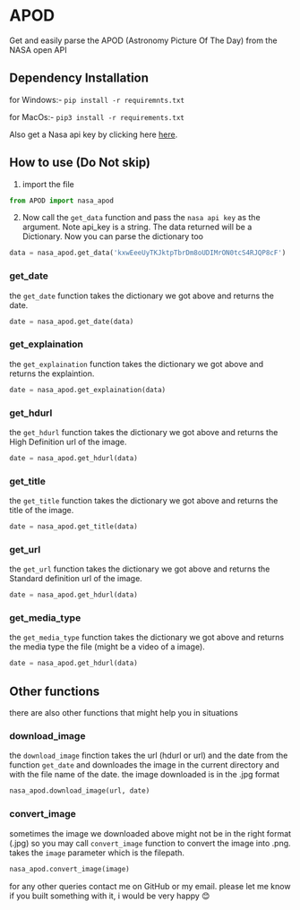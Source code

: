 # APOD
Get and easily parse the APOD (Astronomy Picture Of The Day) from the NASA open API

## Dependency Installation
for Windows:- `pip install -r requiremnts.txt`

for MacOs:- `pip3 install -r requirements.txt`

Also get a Nasa api key by clicking here [here](https://api.nasa.gov/#signUp).
## How to use (Do Not skip)
1. import the file
```python
from APOD import nasa_apod
```
2. Now call the `get_data` function and pass the `nasa api key` as the argument. Note api_key is a string. The data returned will be a Dictionary. Now you can parse the dictionary too

```python 
data = nasa_apod.get_data('kxwEeeUyTKJktpTbrDm8oUDIMrON0tcS4RJQP8cF')
```
### get_date

the `get_date` function takes the dictionary we got above and returns the date.

```python
date = nasa_apod.get_date(data)
```
### get_explaination
the `get_explaination` function takes the dictionary we got above and returns the explaintion.

```python
date = nasa_apod.get_explaination(data)
```
### get_hdurl
the `get_hdurl` function takes the dictionary we got above and returns the High Definition url of the image.

```python
date = nasa_apod.get_hdurl(data)
```
### get_title
the `get_title` function takes the dictionary we got above and returns the title of the image.

```python
date = nasa_apod.get_title(data)
```
### get_url
the `get_url` function takes the dictionary we got above and returns the Standard definition url of the image.

```python
date = nasa_apod.get_hdurl(data)
```
### get_media_type
the `get_media_type` function takes the dictionary we got above and returns the media type the file (might be a video of a image).

```python
date = nasa_apod.get_hdurl(data)
```

## Other functions
there are also other functions that might help you in situations

### download_image
the `download_image` finction takes the url (hdurl or url) and the date from the function `get_date` and downloades the image in the current directory and with the file name of the date. the image downloaded is in the .jpg format
```python
nasa_apod.download_image(url, date)
```

### convert_image
sometimes the image we downloaded above might not be in the right format (.jpg) so you may call `convert_image` function to convert the image into .png. takes the `image` parameter which is the filepath.
```python 
nasa_apod.convert_image(image)
```

for any other queries contact me on GitHub or my email.
please let me know if you built something with it, i would be very happy 😊
